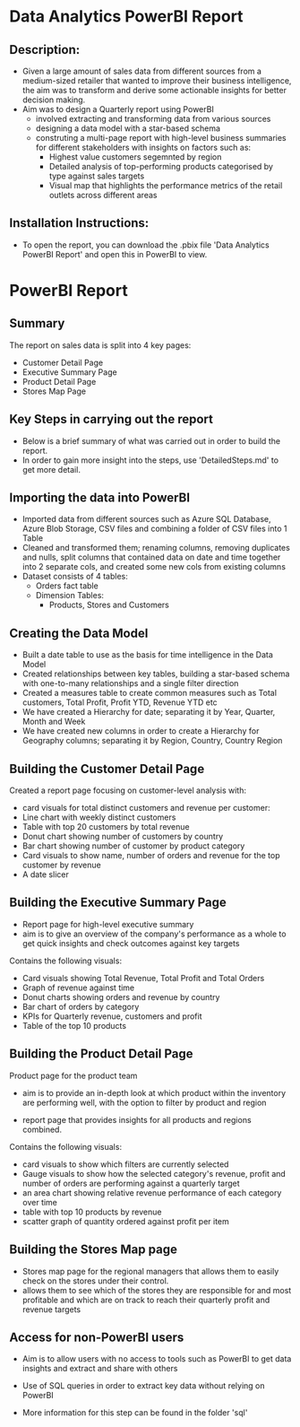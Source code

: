 # Data Analytics PowerBI Report

## Description:
- Given a large amount of sales data from different sources from a medium-sized retailer that wanted to improve their business intelligence, the aim was to transform and derive some actionable insights for better decision making.
- Aim was to design a Quarterly report using PowerBI
    - involved extracting and transforming data from various sources
    - designing a data model with a star-based schema
    - construting a multi-page report with high-level business summaries for different stakeholders with insights on factors such as:
        - Highest value customers segemnted by region
        - Detailed analysis of top-performing products categorised by type against sales targets
        - Visual map that highlights the performance metrics of the retail outlets across different areas



## Installation Instructions:
- To open the report, you can download the .pbix file 'Data Analytics PowerBI Report' and open this in PowerBI to view.


# PowerBI Report
## Summary 
The report on sales data is split into 4 key pages:
- Customer Detail Page
- Executive Summary Page
- Product Detail Page
- Stores Map Page

## Key Steps in carrying out the report
- Below is a brief summary of what was carried out in order to build the report.
- In order to gain more insight into the steps, use 'DetailedSteps.md' to get more detail.

## Importing the data into PowerBI
- Imported data from different sources such as Azure SQL Database, Azure Blob Storage, CSV files and combining a folder of CSV files into 1 Table
- Cleaned and transformed them; renaming columns, removing duplicates and nulls, split columns that contained data on date and time together into 2 separate cols, and created some new cols from existing columns
- Dataset consists of 4 tables: 
    - Orders fact table
    - Dimension Tables:
        - Products, Stores and Customers

## Creating the Data Model
- Built a date table to use as the basis for time intelligence in the Data Model
- Created relationships between key tables, building a star-based schema with one-to-many relationships and a single filter direction
- Created a measures table to create common measures such as Total customers, Total Profit, Profit YTD, Revenue YTD etc
- We have created a Hierarchy for date; separating it by Year, Quarter, Month and Week 
- We have created new columns in order to create a Hierarchy for Geography columns; separating it by Region, Country, Country Region


## Building the Customer Detail Page
Created a report page focusing on customer-level analysis with:

- card visuals for total distinct customers and revenue per customer:
- Line chart with weekly distinct customers
- Table with top 20 customers by total revenue
- Donut chart showing number of customers by country
- Bar chart showing number of customer by product category
- Card visuals to show name, number of orders and revenue for the top customer by revenue 
- A date slicer


## Building the Executive Summary Page
- Report page for high-level executive summary
- aim is to give an overview of the company's performance as a whole to get quick insights and check outcomes against key targets


Contains the following visuals:
- Card visuals showing Total Revenue, Total Profit and Total Orders
- Graph of revenue against time
- Donut charts showing orders and revenue by country
- Bar chart of orders by category
- KPIs for Quarterly revenue, customers and profit
- Table of the top 10 products


## Building the Product Detail Page
Product page for the product team
- aim is to provide an in-depth look at which product within the inventory are performing well, with the option to filter by product and region

- report page that provides insights for all products and regions combined.

Contains the following visuals:
- card visuals to show which filters are currently selected
- Gauge visuals to show how the selected category's revenue, profit and number of orders are performing against a quarterly target
- an area chart showing relative revenue performance of each category over time
- table with top 10 products by revenue
- scatter graph of quantity ordered against profit per item


## Building the Stores Map page
- Stores map page for the regional managers that allows them to easily check on the stores under their control.
- allows them to see which of the stores they are responsible for and most profitable and which are on track to reach their quarterly profit and revenue targets


## Access for non-PowerBI users
- Aim is to allow users with no access to tools such as PowerBI to get data insights and extract and share with others
- Use of SQL queries in order to extract key data without relying on PowerBI

- More information for this step can be found in the folder 'sql'